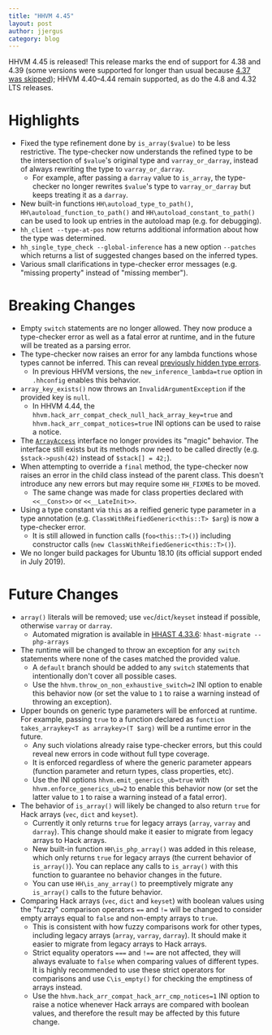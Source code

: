 ```yaml
---
title: "HHVM 4.45"
layout: post
author: jjergus
category: blog
---
```


HHVM 4.45 is released! This release marks the end of support for 4.38 and 4.39
(some versions were supported for longer than usual because
[4.37 was skipped](https://hhvm.com/blog/2019/12/17/cancelling-hhvm-4.37.html));
HHVM 4.40&ndash;4.44 remain supported, as do the 4.8 and 4.32 LTS releases.

# Highlights

- Fixed the type refinement done by `is_array($value)` to be less restrictive.
  The type-checker now understands the refined type to be the intersection of
  `$value`'s original type and `varray_or_darray`, instead of always rewriting
  the type to `varray_or_darray`.
  - For example, after passing a `darray` value to `is_array`, the type-checker
    no longer rewrites `$value`'s type to `varray_or_darray` but keeps treating
    it as a `darray`.
- New built-in functions `HH\autoload_type_to_path()`,
  `HH\autoload_function_to_path()` and `HH\autoload_constant_to_path()` can be
  used to look up entries in the autoload map (e.g. for debugging).
- `hh_client --type-at-pos` now returns additional information about how the
  type was determined.
- `hh_single_type_check --global-inference` has a new option `--patches` which
  returns a list of suggested changes based on the inferred types.
- Various small clarifications in type-checker error messages (e.g. "missing
  property" instead of "missing member").

# Breaking Changes

- Empty `switch` statements are no longer allowed. They now produce a
  type-checker error as well as a fatal error at runtime, and in the future will
  be treated as a parsing error.
- The type-checker now raises an error for any lambda functions whose types
  cannot be inferred. This can reveal
  [previously hidden type errors](https://hhvm.com/blog/2020/02/10/hhvm-4.44.html#new-lambda-inference).
  - In previous HHVM versions, the `new_inference_lambda=true` option in
    `.hhconfig` enables this behavior.
- `array_key_exists()` now throws an `InvalidArgumentException` if the provided
  key is `null`.
  - In HHVM 4.44, the `hhvm.hack_arr_compat_check_null_hack_array_key=true` and
    `hhvm.hack_arr_compat_notices=true` INI options can be used to raise a
    notice.
- The [`ArrayAccess`](https://www.php.net/manual/en/class.arrayaccess.php)
  interface no longer provides its "magic" behavior. The interface still exists
  but its methods now need to be called directly (e.g. `$stack->push(42)`
  instead of `$stack[] = 42;`).
- When attempting to override a `final` method, the type-checker now raises an
  error in the child class instead of the parent class. This doesn't introduce
  any new errors but may require some `HH_FIXME`s to be moved.
  - The same change was made for class properties declared with `<<__Const>>` or
    `<<__LateInit>>`.
- Using a type constant via `this` as a reified generic type parameter in a
  type annotation (e.g. `ClassWithReifiedGeneric<this::T> $arg`) is now a
  type-checker error.
  - It is still allowed in function calls (`foo<this::T>()`) including
    constructor calls (`new ClassWithReifiedGeneric<this::T>()`).
- We no longer build packages for Ubuntu 18.10 (its official support ended in
  July 2019).

# Future Changes

- `array()` literals will be removed; use `vec`/`dict`/`keyset` instead if
  possible, otherwise `varray` or `darray`.
  - Automated migration is available in
    [HHAST 4.33.6](https://github.com/hhvm/hhast/releases/tag/v4.33.6):
    `hhast-migrate --php-arrays`
- The runtime will be changed to throw an exception for any `switch` statements
  where none of the cases matched the provided value.
  - A `default` branch should be added to any `switch` statements that
    intentionally don't cover all possible cases.
  - Use the `hhvm.throw_on_non_exhaustive_switch=2` INI option to enable this
    behavior now (or set the value to `1` to raise a warning instead of throwing
    an exception).
- Upper bounds on generic type parameters will be enforced at runtime. For
  example, passing `true` to a function declared as
  `function takes_arraykey<T as arraykey>(T $arg)` will be a runtime error in
  the future.
  - Any such violations already raise type-checker errors, but this could reveal
    new errors in code without full type coverage.
  - It is enforced regardless of where the generic parameter appears (function
    parameter and return types, class properties, etc).
  - Use the INI options `hhvm.emit_generics_ub=true` with
    `hhvm.enforce_generics_ub=2` to enable this behavior now (or set the latter
    value to `1` to raise a warning instead of a fatal error).
- The behavior of `is_array()` will likely be changed to also return `true` for
  Hack arrays (`vec`, `dict` and `keyset`).
  - Currently it only returns `true` for legacy arrays (`array`, `varray` and
    `darray`). This change should make it easier to migrate from legacy arrays
    to Hack arrays.
  - New built-in function `HH\is_php_array()` was added in this release, which
    only returns `true` for legacy arrays (the current behavior of
    `is_array()`). You can replace any calls to `is_array()` with this function
    to guarantee no behavior changes in the future.
  - You can use `HH\is_any_array()` to preemptively migrate any `is_array()`
    calls to the future behavior.
- Comparing Hack arrays (`vec`, `dict` and `keyset`) with boolean values using
  the "fuzzy" comparison operators `==` and `!=` will be changed to consider
  empty arrays equal to `false` and non-empty arrays to `true`.
  - This is consistent with how fuzzy comparisons work for other types,
    including legacy arrays (`array`, `varray`, `darray`). It should make it
    easier to migrate from legacy arrays to Hack arrays.
  - Strict equality operators `===` and `!==` are not affected, they will
    always evaluate to `false` when comparing values of different types. It is
    highly recommended to use these strict operators for comparisons and
    use `C\is_empty()` for checking the emptiness of arrays instead.
  - Use the `hhvm.hack_arr_compat_hack_arr_cmp_notices=1` INI option to raise a
    notice whenever Hack arrays are compared with boolean values, and therefore
    the result may be affected by this future change.
